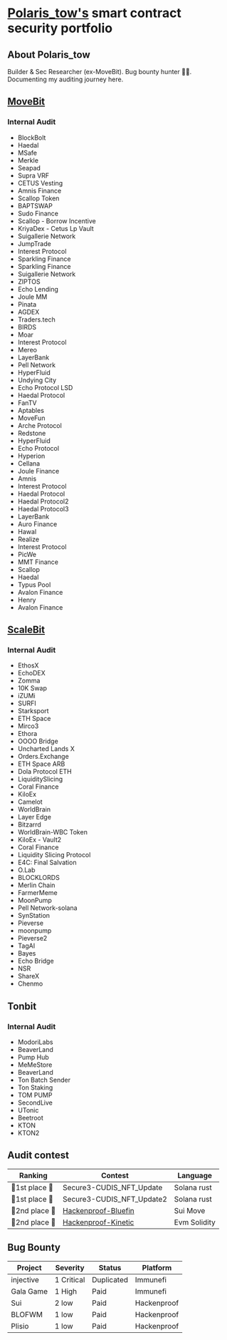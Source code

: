 # [Polaris_tow's](https://github.com/Polaristow) smart contract security portfolio
## About Polaris_tow
Builder & Sec Researcher (ex-MoveBit). Bug bounty hunter 🕵️‍♂️. Documenting my auditing journey here.
## [MoveBit](https://www.movebit.xyz/)
### Internal Audit
- BlockBolt
- Haedal
- MSafe
- Merkle
- Seapad
- Supra VRF
- CETUS Vesting
- Amnis Finance
- Scallop Token
- BAPTSWAP
- Sudo Finance
- Scallop - Borrow Incentive
- KriyaDex - Cetus Lp Vault
- Suigallerie Network
- JumpTrade
- Interest Protocol
- Sparkling Finance
- Sparkling Finance
- Suigallerie Network
- ZIPTOS
- Echo Lending
- Joule MM
- Pinata
- AGDEX
- Traders.tech
- BIRDS
- Moar
- Interest Protocol
- Mereo
- LayerBank
- Pell Network
- HyperFluid
- Undying City
- Echo Protocol LSD
- Haedal Protocol
- FanTV
- Aptables
- MoveFun
- Arche Protocol
- Redstone
- HyperFluid
- Echo Protocol
- Hyperion
- Cellana
- Joule Finance
- Amnis
- Interest Protocol
- Haedal Protocol
- Haedal Protocol2
- Haedal Protocol3
- LayerBank
- Auro Finance
- Hawal
- Realize
- Interest Protocol
- PicWe
- MMT Finance
- Scallop
- Haedal
- Typus Pool
- Avalon Finance
- Henry
- Avalon Finance

## [ScaleBit](https://www.scalebit.xyz/)
### Internal Audit
- EthosX
- EchoDEX
- Zomma
- 10K Swap
- iZUMi
- SURFI
- Starksport
- ETH Space
- Mirco3
- Ethora
- OOOO Bridge
- Uncharted Lands X
- Orders.Exchange
- ETH Space ARB
- Dola Protocol ETH
- LiquiditySlicing
- Coral Finance
- KiloEx
- Camelot
- WorldBrain
- Layer Edge
- Bitzarrd
- WorldBrain-WBC Token
- KiloEx - Vault2
- Coral Finance
- Liquidity Slicing Protocol
- E4C: Final Salvation
- O.Lab
- BLOCKLORDS
- Merlin Chain
- FarmerMeme
- MoonPump
- Pell Network-solana
- SynStation
- Pieverse
- moonpump
- Pieverse2
- TagAI
- Bayes
- Echo Bridge
- NSR
- ShareX
- Chenmo
  
## Tonbit
### Internal Audit
- ModoriLabs
- BeaverLand
- Pump Hub
- MeMeStore
- BeaverLand
- Ton Batch Sender
- Ton Staking
- TOM PUMP
- SecondLive
- UTonic
- Beetroot
- KTON
- KTON2
  

## Audit contest
|  Ranking | Contest                    | Language
|-------------------|----------------------------------|----------------------------------|
| 🥇1st place    🥇     | Secure3-CUDIS_NFT_Update           |Solana rust|
| 🥇1st place    🥇     | Secure3-CUDIS_NFT_Update2           |Solana rust|
| 🥈2nd place     🥈    | [Hackenproof-Bluefin](https://hackenproof.com/audit-programs/bluefin-audit-contest) |Sui Move|
| 🥈2nd place     🥈    | [Hackenproof-Kinetic](https://hackenproof.com/audit-programs/kinetic-audit-contest) |Evm Solidity|



## Bug Bounty

| **Project** | **Severity** | **Status** | **Platform** |
| ------------- | ------------| ------------ | ------------ | 
| injective   | 1 Critical | Duplicated | Immunefi |
| Gala Game   | 1 High    | Paid | Immunefi |
|Sui        | 2 low     | Paid | Hackenproof|
|BLOFWM      |1 low     | Paid | Hackenproof|
|Plisio      |1 low     | Paid | Hackenproof|



